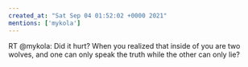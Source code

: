 ```yaml
---
created_at: "Sat Sep 04 01:52:02 +0000 2021"
mentions: ['mykola']
---
```


RT @mykola: Did it hurt? When you realized that inside of you are two wolves, and one can only speak the truth while the other can only lie?